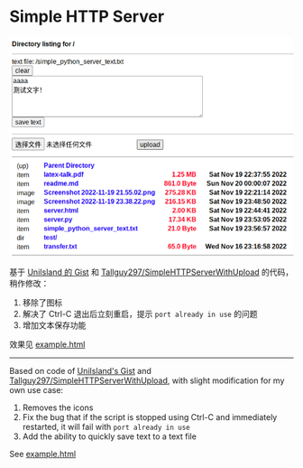 # Simple HTTP Server

![screenshot](screenshot.png)

基于 [UniIsland 的 Gist](https://gist.github.com/UniIsland/3346170) 和 [Tallguy297/SimpleHTTPServerWithUpload](https://github.com/Tallguy297/SimpleHTTPServerWithUpload) 的代码，稍作修改：
1. 移除了图标
2. 解决了 Ctrl-C 退出后立刻重启，提示 `port already in use` 的问题
3. 增加文本保存功能

效果见 [example.html](example.html)

---

Based on code of [UniIsland's Gist](https://gist.github.com/UniIsland/3346170) and [Tallguy297/SimpleHTTPServerWithUpload](https://github.com/Tallguy297/SimpleHTTPServerWithUpload), with slight modification for my own use case:
1. Removes the icons
2. Fix the bug that if the script is stopped using Ctrl-C and immediately restarted, it will fail with `port already in use`
3. Add the ability to quickly save text to a text file

See [example.html](example.html)